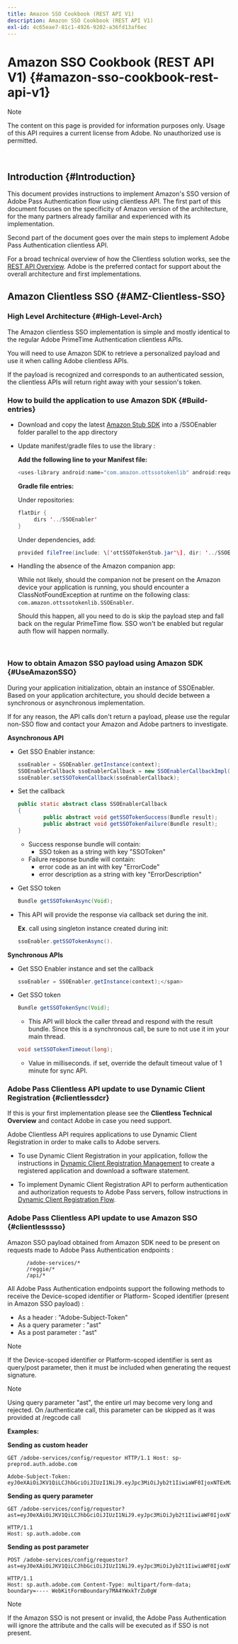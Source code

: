 ```yaml
---
title: Amazon SSO Cookbook (REST API V1)
description: Amazon SSO Cookbook (REST API V1)
exl-id: 4c65eae7-81c1-4926-9202-a36fd13af6ec
---
```

# Amazon SSO Cookbook (REST API V1) {#amazon-sso-cookbook-rest-api-v1}

>[!NOTE]
>
>The content on this page is provided for information purposes only. Usage of this API requires a current license from Adobe. No unauthorized use is permitted.

</br>

## Introduction {#Introduction}

This document provides instructions to implement Amazon's SSO version of Adobe Pass Authentication flow using clientless API. The first part of this document focuses on the specificity of Amazon version of the architecture, for the many partners already familiar and experienced with its implementation.

Second part of the document goes over the main steps to implement Adobe Pass Authentication clientless API.

For a broad technical overview of how the Clientless solution works, see the [REST API Overview](/help/authentication/rest-api-overview.md). Adobe is the preferred contact for support about the overall architecture and first implementations.

## Amazon Clientless SSO {#AMZ-Clientless-SSO}

### High Level Architecture {#High-Level-Arch}

The Amazon clientless SSO implementation is simple and mostly identical to the regular Adobe PrimeTime Authentication clientless APIs.

You will need to use Amazon SDK to retrieve a personalized payload and use it when calling Adobe clientless APIs.

If the payload is recognized and corresponds to an authenticated session, the clientless APIs will return right away with your session's token.

### How to build the application to use Amazon SDK {#Build-entries}

* Download and copy the latest [Amazon Stub SDK](https://tve.zendesk.com/hc/en-us/article_attachments/360064368131/ottSSOTokenLib_v1.jar) into a /SSOEnabler folder parallel to the app directory
* Update manifest/gradle files to use the library :

    **Add the following line to your Manifest file:**

    ```Java
    <uses-library android:name="com.amazon.ottssotokenlib" android:required="false"/\>
    ```

    **Gradle file entries:**

    Under repositories:

    ```java
    flatDir {
         dirs '../SSOEnabler'
    }
    ```

    Under dependencies, add:
    
    ```Java
    provided fileTree(include: \['ottSSOTokenStub.jar'\], dir: '../SSOEnabler')
    ```


* Handling the absence of the Amazon companion app:

    While not likely, should the companion not be present on the Amazon device your application is running, you should encounter a ClassNotFoundException at runtime on the following class: `com.amazon.ottssotokenlib.SSOEnabler`.

    Should this happen, all you need to do is skip the payload step and fall back on the regular PrimeTime flow. SSO won't be enabled but regular auth flow will happen normally.

</br>

### How to obtain Amazon SSO payload using Amazon SDK {#UseAmazonSSO}

During your application initialization, obtain an instance of SSOEnabler. Based on your application architecture, you should decide between a synchronous or asynchronous implementation.

If for any reason, the API calls don't return a payload, please use the regular non-SSO flow and contact your Amazon and Adobe partners to investigate.

**Asynchronous API**

* Get SSO Enabler instance:

  ```Java
  ssoEnabler = SSOEnabler.getInstance(context);
  SSOEnablerCallback ssoEnablerCallback = new SSOEnablerCallbackImpl();
  ssoEnabler.setSSOTokenCallback(ssoEnablerCallback);
  ```


* Set the callback 

  ```java
  public static abstract class SSOEnablerCallback
  {
          public abstract void getSSOTokenSuccess(Bundle result);
          public abstract void getSSOTokenFailure(Bundle result);
  }
  ```

    * Success response bundle will contain:
        * SSO token as a string with key "SSOToken"
    * Failure response bundle will contain:
        * error code as an int with key "ErrorCode"
        * error description as a string with key "ErrorDescription"


* Get SSO token

  ```JAVA
  Bundle getSSOTokenAsync(Void);
  ```

* This API will provide the response via callback set during the init.

  **Ex**. call using singleton instance created during init:

  ```JAVA
  ssoEnabler.getSSOTokenAsync().
  ```


**Synchronous APIs**

* Get SSO Enabler instance and set the callback

  ```JAVA
  ssoEnabler = SSOEnabler.getInstance(context);</span>
  ```

* Get SSO token

  ```JAVA
  Bundle getSSOTokenSync(Void);
  ```

    * This API will block the caller thread and respond with the result bundle. Since this is a synchronous call, be sure to not use it im your main thread.

  ```JAVA
  void setSSOTokenTimeout(long);
  ```

    * Value in milliseconds. if set, override the default timeout value of 1 minute for sync API.


### Adobe Pass Clientless API update to use Dynamic Client Registration {#clientlessdcr}

If this is your first implementation please see the **Clientless Technical Overview** and contact Adobe in case you need support.

Adobe Clientless API requires applications to use Dynamic Client Registration in order to make calls to Adobe servers.

*   To use Dynamic Client Registration in your application, follow the instructions in [Dynamic Client Registration Management](../../../dcr-api/dynamic-client-registration-overview.md#dynamic-client-registration-management) to create a registered application and download a software statement.

*   To implement Dynamic Client Registration API to perform authentication and authorization requests to Adobe Pass servers, follow instructions in [Dynamic Client Registration Flow](../../../dcr-api/flows/dynamic-client-registration-flow.md).

### Adobe Pass Clientless API update to use Amazon SSO {#clientlesssso}

Amazon SSO payload obtained from Amazon SDK need to be present on requests made to Adobe Pass Authentication endpoints :

```
      /adobe-services/*
      /reggie/*
      /api/*
```


All Adobe Pass Authentication endpoints support the following methods to receive the Device-scoped identifier or Platform- Scoped identifier (present in Amazon SSO payload) :

* As a header : "Adobe-Subject-Token"
* As a query parameter : "ast"
* As a post parameter : "ast"


>[!NOTE]
>
>If the Device-scoped identifier or Platform-scoped identifier is sent as query/post parameter, then it must be included when generating the request signature.

>[!NOTE]
>
>Using query parameter "ast", the entire url may become very long and rejected. On /authenticate call, this parameter can be skipped as it was provided at /regcode call

**Examples:**

**Sending as custom header**

```HTTPS
GET /adobe-services/config/requestor HTTP/1.1 Host: sp-preprod.auth.adobe.com

Adobe-Subject-Token: eyJ0eXAiOiJKV1QiLCJhbGciOiJIUzI1NiJ9.eyJpc3MiOiJyb2t1IiwiaWF0IjoxNTExMzY4ODAyLCJleHAiOjE1NDI5MDQ4MDIsImF1ZCI6ImFkb2JlIiwic3ViIjoiNWZjYzMwODctYWJmZi00OGU4LWJhZTgtODQzODViZTFkMzQwIiwiZGlkIjoiY2FmZjQ1ZDAtM2NhMy00MDg3LWI2MjMtNjFkZjNhMmNlOWM4In0.JlBFhNhNCJCDXLwBjy5tt3PtPcqbMKEIGZ6sr2NA
```

**Sending as query parameter**

```HTTPS
GET /adobe-services/config/requestor?ast=eyJ0eXAiOiJKV1QiLCJhbGciOiJIUzI1NiJ9.eyJpc3MiOiJyb2t1IiwiaWF0IjoxNTExMzY4ODAyLCJleHAiOjE1NDI5MDQ4MDIsImF1ZCI6ImFkb2JlIiwic3ViIjoiNWZjYzMwODctYWJmZi00OGU4LWJhZTgtODQzODViZTFkMzQwIiwiZGlkIjoiY2FmZjQ1ZDAtM2NhMy00MDg3LWI2MjMtNjFkZjNhMmNlOWM4In0.JlBFhNhNCJCDXLwBjy5tt3PtPcqbMKEIGZ6sr2NA

HTTP/1.1
Host: sp.auth.adobe.com
```


**Sending as post parameter**


```HTTPS
POST /adobe-services/config/requestor?ast=eyJ0eXAiOiJKV1QiLCJhbGciOiJIUzI1NiJ9.eyJpc3MiOiJyb2t1IiwiaWF0IjoxNTExMzY4ODAyLCJleHAiOjE1NDI5MDQ4MDIsImF1ZCI6ImFkb2JlIiwic3ViIjoiNWZjYzMwODctYWJmZi00OGU4LWJhZTgtODQzODViZTFkMzQwIiwiZGlkIjoiY2FmZjQ1ZDAtM2NhMy00MDg3LWI2MjMtNjFkZjNhMmNlOWM4In0.Jl\_BFhN\_h\_NCJCDXLwBjy5tt3PtPcqbMKEIGZ6sr2NA

HTTP/1.1
Host: sp.auth.adobe.com Content-Type: multipart/form-data;
boundary=---- WebKitFormBoundary7MA4YWxkTrZu0gW
```

>[!NOTE]
>
>If the Amazon SSO is not present or invalid, the Adobe Pass Authentication will ignore the attribute and the calls will be executed as if SSO is not present.
